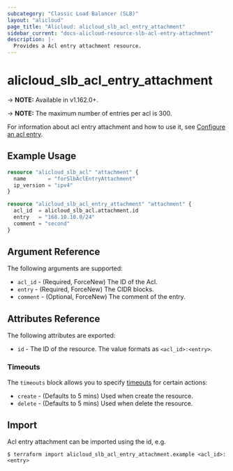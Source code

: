 ```yaml
---
subcategory: "Classic Load Balancer (SLB)"
layout: "alicloud"
page_title: "Alicloud: alicloud_slb_acl_entry_attachment"
sidebar_current: "docs-alicloud-resource-slb-acl-entry-attachment"
description: |-
  Provides a Acl entry attachment resource.
---
```


# alicloud\_slb\_acl\_entry\_attachment

-> **NOTE:** Available in v1.162.0+.

-> **NOTE:** The maximum number of entries per acl is 300.

For information about acl entry attachment and how to use it, see [Configure an acl entry](https://www.alibabacloud.com/help/en/doc-detail/70023.html).


## Example Usage

```terraform
resource "alicloud_slb_acl" "attachment" {
  name       = "forSlbAclEntryAttachment"
  ip_version = "ipv4"
}

resource "alicloud_slb_acl_entry_attachment" "attachment" {
  acl_id  = alicloud_slb_acl.attachment.id
  entry   = "168.10.10.0/24"
  comment = "second"
}
```

## Argument Reference

The following arguments are supported:

* `acl_id` - (Required, ForceNew) The ID of the Acl.
* `entry` - (Required, ForceNew) The CIDR blocks.
* `comment` - (Optional, ForceNew) The comment of the entry.

## Attributes Reference

The following attributes are exported:

* `id` - The ID of the resource. The value formats as `<acl_id>:<entry>`.


### Timeouts

The `timeouts` block allows you to specify [timeouts](https://www.terraform.io/docs/configuration-0-11/resources.html#timeouts) for certain actions:

* `create` - (Defaults to 5 mins) Used when create the resource.
* `delete` - (Defaults to 5 mins) Used when delete the resource.

## Import

Acl entry attachment can be imported using the id, e.g.

```shell
$ terraform import alicloud_slb_acl_entry_attachment.example <acl_id>:<entry>
```
